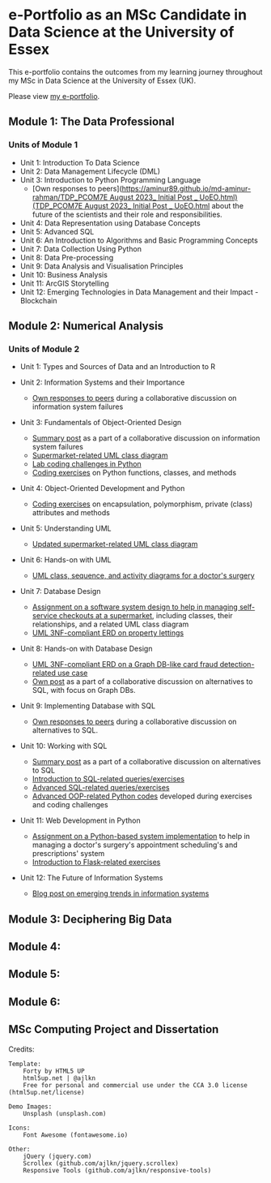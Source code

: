 # e-Portfolio as an MSc Candidate in Data Science at the University of Essex

This e-portfolio contains the outcomes from my learning journey throughout my MSc in Data Science at the University of Essex (UK).
 
Please view [my e-portfolio](https://aminur89.github.io/md-aminur-rahman/).


## Module 1: The Data Professional
### Units of Module 1
* Unit 1: Introduction To Data Science
* Unit 2: Data Management Lifecycle (DML)
* Unit 3: Introduction to Python Programming Language
  	- [Own responses to peers]([https://aminur89.github.io/md-aminur-rahman/TDP_PCOM7E August 2023_ Initial Post _ UoEO.html)(TDP_PCOM7E August 2023_ Initial Post _ UoEO.html](https://github.com/Aminur89/md-aminur-rahman/blob/074ee074896a5d8670e82aa2cbcd06f714c0260c/TDP_PCOM7E%20August%202023_%20Initial%20Post%20_%20UoEO.html) about the future of the scientists and their role and responsibilities.  
* Unit 4: Data Representation using Database Concepts
* Unit 5: Advanced SQL
* Unit 6: An Introduction to Algorithms and Basic Programming Concepts
* Unit 7: Data Collection Using Python
* Unit 8: Data Pre-processing
* Unit 9: Data Analysis and Visualisation Principles
* Unit 10: Business Analysis
* Unit 11: ArcGIS Storytelling
* Unit 12: Emerging Technologies in Data Management and their Impact - Blockchain


## Module 2: Numerical Analysis
### Units of Module 2
* Unit 1: Types and Sources of Data and an Introduction to R
	
* Unit 2: Information Systems and their Importance
	- [Own responses to peers](https://github.com/marianne-manaog/oois-python-sql-uml/blob/main/src/unit_2_exercises/Peer%20responses%20to%20collaborative%20discussion%20on%20Information%20Systems%20Failures.docx) during a collaborative discussion on information system failures
* Unit 3: Fundamentals of Object-Oriented Design
	- [Summary post](https://github.com/marianne-manaog/oois-python-sql-uml/blob/main/src/unit_3_exercises/summary_post/Summary_post_on_information_systems_failures.docx) as a part of a collaborative discussion on information system failures
	- [Supermarket-related UML class diagram](https://github.com/marianne-manaog/oois-python-sql-uml/tree/main/src/unit_3_exercises/uml_class_diagram)
	- [Lab coding challenges in Python](https://github.com/marianne-manaog/oois-python-sql-uml/tree/main/src/unit_3_exercises/lab_challenges)
	- [Coding exercises](https://github.com/marianne-manaog/oois-python-sql-uml/tree/main/src/unit_3_exercises) on Python functions, classes, and methods
* Unit 4: Object-Oriented Development and Python
	- [Coding exercises](https://github.com/marianne-manaog/oois-python-sql-uml/tree/main/src/unit_4_exercises) on encapsulation, polymorphism, private (class) attributes and methods
* Unit 5: Understanding UML
	- [Updated supermarket-related UML class diagram](https://github.com/marianne-manaog/oois-python-sql-uml/tree/main/src/unit_5_exercises)
* Unit 6: Hands-on with UML
	- [UML class, sequence, and activity diagrams for a doctor's surgery](https://github.com/marianne-manaog/oois-python-sql-uml/tree/main/src/unit_6_exercises)
* Unit 7: Database Design
	- [Assignment on a software system design to help in managing self-service checkouts at a supermarket](https://github.com/marianne-manaog/oois_system_design), including classes, their relationships, and a related UML class diagram
	- [UML 3NF-compliant ERD on property lettings](https://github.com/marianne-manaog/oois-python-sql-uml/tree/main/src/unit_7_exercises)
* Unit 8: Hands-on with Database Design
	- [UML 3NF-compliant ERD on a Graph DB-like card fraud detection-related use case](https://github.com/marianne-manaog/oois-python-sql-uml/blob/main/src/unit_8_exercises/unit_8_uml_erd_3nf_graph_db_card_fraud_detection.png)
	- [Own post](https://github.com/marianne-manaog/oois-python-sql-uml/blob/main/src/unit_8_exercises/Alternatives_to_SQL_collaborative_discussion.docx) as a part of a collaborative discussion on alternatives to SQL, with focus on Graph DBs.
* Unit 9: Implementing Database with SQL
	- [Own responses to peers](https://github.com/marianne-manaog/oois-python-sql-uml/blob/main/src/unit_9_exercises/Peer%20responses%20to%20collaborative%20discussion%20on%20Alternatives%20to%20SQL.docx) during a collaborative discussion on alternatives to SQL.
* Unit 10: Working with SQL
	- [Summary post](https://github.com/marianne-manaog/oois-python-sql-uml/blob/main/src/unit_10_exercises/Summary_post_unit_10_alternatives_to_SQL.docx) as a part of a collaborative discussion on alternatives to SQL
	- [Introduction to SQL-related queries/exercises](https://github.com/marianne-manaog/oois-python-sql-uml/tree/main/src/unit_10_exercises/intro_to_sql)
	- [Advanced SQL-related queries/exercises](https://github.com/marianne-manaog/oois-python-sql-uml/tree/main/src/unit_10_exercises/advanced_sql)
	- [Advanced OOP-related Python codes](https://github.com/marianne-manaog/oois-python-sql-uml/tree/main/src/unit_10_exercises/advanced_oop) developed during exercises and coding challenges
* Unit 11: Web Development in Python
	- [Assignment on a Python-based system implementation](https://github.com/marianne-manaog/oois_system_implementation) to help in managing a doctor's surgery's appointment scheduling's and prescriptions' system
	- [Introduction to Flask-related exercises](https://github.com/marianne-manaog/oois-python-sql-uml/tree/main/src/unit_11_exercises)
* Unit 12: The Future of Information Systems
	- [Blog post on emerging trends in information systems](https://github.com/marianne-manaog/oois-python-sql-uml/blob/main/src/unit_12_exercises/Blog_post_on_emerging_trends_in_information_systems_unit_12.docx)

## Module 3: Deciphering Big Data


## Module 4: 


## Module 5: 


## Module 6: 


## MSc Computing Project and Dissertation


Credits:

	Template:
		Forty by HTML5 UP
		html5up.net | @ajlkn
		Free for personal and commercial use under the CCA 3.0 license (html5up.net/license)

	Demo Images:
		Unsplash (unsplash.com)

	Icons:
		Font Awesome (fontawesome.io)

	Other:
		jQuery (jquery.com)
		Scrollex (github.com/ajlkn/jquery.scrollex)
		Responsive Tools (github.com/ajlkn/responsive-tools)
